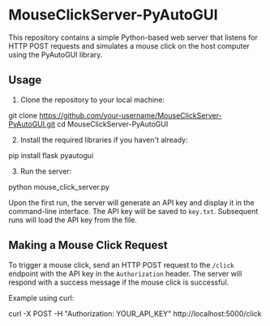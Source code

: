 # MouseClickServer-PyAutoGUI

This repository contains a simple Python-based web server that listens for HTTP POST requests and simulates a mouse click on the host computer using the PyAutoGUI library.

## Usage

1. Clone the repository to your local machine:

git clone https://github.com/your-username/MouseClickServer-PyAutoGUI.git
cd MouseClickServer-PyAutoGUI


2. Install the required libraries if you haven't already:

pip install flask pyautogui


3. Run the server:

python mouse_click_server.py


Upon the first run, the server will generate an API key and display it in the command-line interface. The API key will be saved to `key.txt`. Subsequent runs will load the API key from the file.

## Making a Mouse Click Request

To trigger a mouse click, send an HTTP POST request to the `/click` endpoint with the API key in the `Authorization` header. The server will respond with a success message if the mouse click is successful.

Example using curl:

curl -X POST -H "Authorization: YOUR_API_KEY" http://localhost:5000/click
